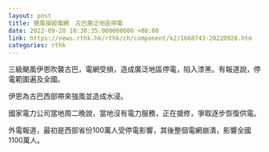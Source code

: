 ```yaml
---
layout: post
title: 颶風損毀電網　古巴廣泛地區停電
date: 2022-09-28 10:30:35.000000000 +08:00
link: https://news.rthk.hk/rthk/ch/component/k2/1668743-20220928.htm
categories: rthk
---
```


三級颶風伊恩吹襲古巴，電網受損，造成廣泛地區停電，陷入漆黑。有報道說，停電範圍遍及全國。

伊恩為古巴西部帶來強風並造成水浸。

國家電力公司當地周二晚說，當地沒有電力服務，正在搶修，爭取逐步恢復供電。

外電報道，最初是西部省份100萬人受停電影響，其後整個電網崩潰，影響全國1100萬人。
